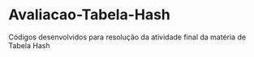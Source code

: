 # Avaliacao-Tabela-Hash

Códigos desenvolvidos para resolução da atividade final da matéria de Tabela Hash
